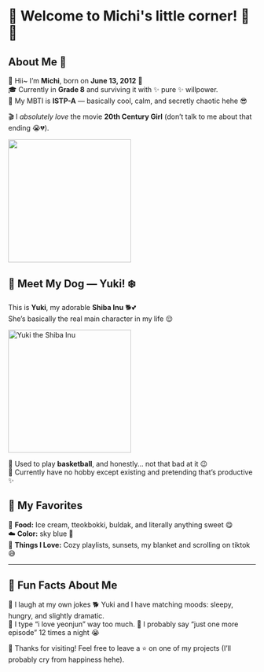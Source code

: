 # 🌷 Welcome to Michi's little corner! 🍓💫

## About Me 🐰

👋 Hii~ I’m **Michi**, born on **June 13, 2012** 🎂  
🎓 Currently in **Grade 8** and surviving it with ✨ pure ✨ willpower.  
💭 My MBTI is **ISTP-A** — basically cool, calm, and secretly chaotic hehe 😎  

🎬 I *absolutely love* the movie **20th Century Girl** (don’t talk to me about that ending 😭💔).
<p align="left">
  <img src="https://resizing.flixster.com/-XZAfHZM39UwaGJIFWKAE8fS0ak=/v3/t/assets/p23034094_v_v8_ae.jpg" width="250" >
</p>

  ## 🐶 Meet My Dog — Yuki! ❄️

This is **Yuki**, my adorable **Shiba Inu** 🐕💕  
She’s basically the real main character in my life 😌  

<p align="left">
  <img src="https://i.pinimg.com/736x/b5/a8/4a/b5a84abf0118b853f7d2bde236e0dd5c.jpg" width="250" alt="Yuki the Shiba Inu">
</p>

🏀 Used to play **basketball**, and honestly... not that bad at it 😉  
💌 Currently have no hobby except existing and pretending that’s productive ✨  
## 🌈 My Favorites 

🍰 **Food:** Ice cream, tteokbokki, buldak, and literally anything sweet 😋  
☁️ **Color:** sky blue 🎀   
🧸 **Things I Love:** Cozy playlists, sunsets, my blanket and scrolling on tiktok 😅  

---

## 🌼 Fun Facts About Me

🌙 I laugh at my own jokes 
🐕 Yuki and I have matching moods: sleepy, hungry, and slightly dramatic.  
💌 I type “i love yeonjun” way too much.
🌸 I probably say “just one more episode” 12 times a night 😭  


🐥 Thanks for visiting! Feel free to leave a ⭐ on one of my projects (I’ll probably cry from happiness hehe).
